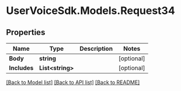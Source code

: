 # UserVoiceSdk.Models.Request34
## Properties

Name | Type | Description | Notes
------------ | ------------- | ------------- | -------------
**Body** | **string** |  | [optional] 
**Includes** | **List&lt;string&gt;** |  | [optional] 

[[Back to Model list]](../README.md#documentation-for-models) [[Back to API list]](../README.md#documentation-for-api-endpoints) [[Back to README]](../README.md)

